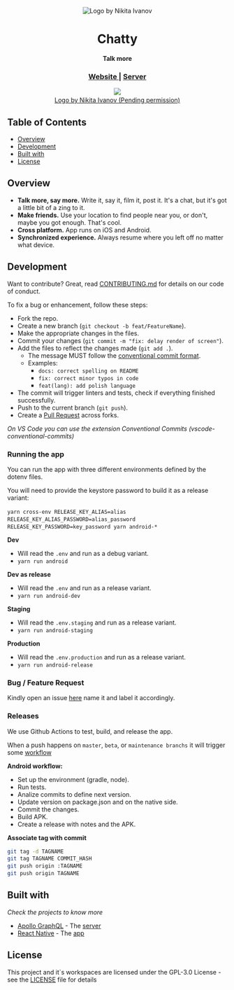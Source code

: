 <p align="center">
  <img
    alt="Logo by Nikita Ivanov"
    src="https://github.com/DiogoAbu/chatty/blob/develop/src/assets/logo/icon@2x.png"
    srcset="https://github.com/DiogoAbu/chatty/blob/develop/src/assets/logo/icon@0.75x.png 0.75x, https://github.com/DiogoAbu/chatty/blob/develop/src/assets/logo/icon.png 1x, https://github.com/DiogoAbu/chatty/blob/develop/src/assets/logo/icon@1.5x.png 1.5x, https://github.com/DiogoAbu/chatty/blob/develop/src/assets/logo/icon@2x.png 2x, https://github.com/DiogoAbu/chatty/blob/develop/src/assets/logo/icon@3x.png 3x, https://github.com/DiogoAbu/chatty/blob/develop/src/assets/logo/icon@4x.png 4x"
  />
</p>

<h1 align="center">Chatty</h1>

<div align="center">
  <strong>Talk more</strong>
</div>

<div align="center">
  <h3>
    <a href="#">
      Website
    </a>
    <span> | </span>
    <a href="https://github.com/DiogoAbu/chatty-server">
      Server
    </a>
  </h3>
  <img src="https://github.com/DiogoAbu/chatty/workflows/Build%20and%20Release/badge.svg?branch=master" />
</div>

<div align="center">
    <a href="https://dribbble.com/shots/4856298-Logo-Challenge-Messaging-App">
      Logo by Nikita Ivanov (Pending permission)
    </a>
</div>

## Table of Contents <!-- omit in toc -->
- [Overview](#overview)
- [Development](#development)
- [Built with](#built-with)
- [License](#license)

## Overview
* **Talk more, say more.** Write it, say it, film it, post it. It's a chat, but it's got a little bit of a zing to it.
* **Make friends.** Use your location to find people near you, or don't, maybe you got enough. That's cool.
* **Cross platform.** App runs on iOS and Android.
* **Synchronized experience.** Always resume where you left off no matter what device.

## Development
Want to contribute? Great, read [CONTRIBUTING.md](#) for details on our code of conduct.

To fix a bug or enhancement, follow these steps:

- Fork the repo.
- Create a new branch (`git checkout -b feat/FeatureName`).
- Make the appropriate changes in the files.
- Commit your changes (`git commit -m "fix: delay render of screen"`).
- Add the files to reflect the changes made (`git add .`).
  - The message MUST follow the [conventional commit format](https://conventionalcommits.org/).
  - Examples:
    - `docs: correct spelling on README`
    - `fix: correct minor typos in code`
    - `feat(lang): add polish language`
- The commit will trigger linters and tests, check if everything finished successfully.
- Push to the current branch (`git push`).
- Create a [Pull Request](https://github.com/DiogoAbu/chatty/compare) across forks.

*On VS Code you can use the extension Conventional Commits (vscode-conventional-commits)*

### Running the app
You can run the app with three different environments defined by the dotenv files.

You will need to provide the keystore password to build it as a release variant:

`yarn cross-env RELEASE_KEY_ALIAS=alias RELEASE_KEY_ALIAS_PASSWORD=alias_password RELEASE_KEY_PASSWORD=key_password yarn android-*`

**Dev**
  - Will read the `.env` and run as a debug variant.
  - `yarn run android`

**Dev as release**
  - Will read the `.env` and run as a release variant.
  - `yarn run android-dev`

**Staging**
  - Will read the `.env.staging` and run as a release variant.
  - `yarn run android-staging`

**Production**
  - Will read the `.env.production` and run as a release variant.
  - `yarn run android-release`

### Bug / Feature Request
Kindly open an issue [here](https://github.com/DiogoAbu/chatty/issues/new/choose) name it and label it accordingly.

### Releases
We use Github Actions to test, build, and release the app.

When a push happens on `master`, `beta`, or `maintenance branchs` it will trigger some [workflow](https://github.com/DiogoAbu/chatty/blob/master/.github/workflows)

**Android workflow:**
- Set up the environment (gradle, node).
- Run tests.
- Analize commits to define next version.
- Update version on package.json and on the native side.
- Commit the changes.
- Build APK.
- Create a release with notes and the APK.

**Associate tag with commit**
```bash
git tag -d TAGNAME
git tag TAGNAME COMMIT_HASH
git push origin :TAGNAME
git push origin TAGNAME
```

## Built with
*Check the projects to know more*

* [Apollo GraphQL](https://www.apollographql.com) - The [server](https://github.com/DiogoAbu/chatty-server)
* [React Native](https://facebook.github.io/react-native) - The [app](https://github.com/DiogoAbu/chatty)

## License
This project and it`s workspaces are licensed under the GPL-3.0 License - see the [LICENSE](LICENSE) file for details

